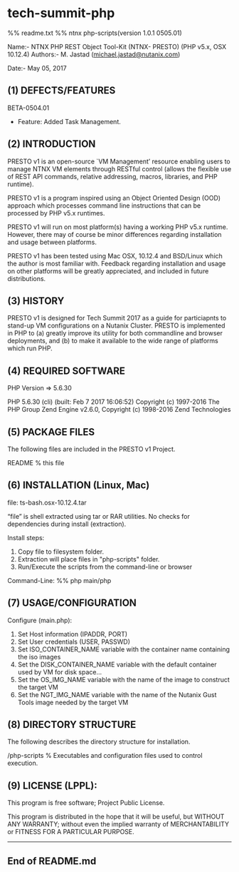 # tech-summit-php
%% readme.txt
%% ntnx php-scripts(version 1.0.1 0505.01)

Name:-         NTNX PHP REST Object Tool-Kit (NTNX- PRESTO) (PHP v5.x, OSX 10.12.4)
Authors:-      M. Jastad (michael.jastad@nutanix.com) 
        
Date:-         May 05, 2017

(1) DEFECTS/FEATURES 
--------------------------  

BETA-0504.01  
- Feature: Added Task Management. 

(2) INTRODUCTION
-----------------
PRESTO v1 is an open-source `VM Management’ resource enabling users to manage NTNX VM elements through RESTful control (allows the flexible use of REST API commands, relative addressing, macros, libraries, and PHP runtime).

PRESTO v1 is a program inspired using an Object Oriented Design (OOD) approach which processes command line instructions that can be processed by PHP v5.x runtimes. 

PRESTO v1 will run on most platform(s) having a working PHP v5.x runtime. However, there may of course be minor differences regarding installation and usage between platforms.

PRESTO v1 has been tested using Mac OSX, 10.12.4 and BSD/Linux which the author is most familiar with. Feedback regarding installation and usage on other platforms will be greatly appreciated, and included in future distributions.


(3) HISTORY
-----------
PRESTO v1 is designed for Tech Summit 2017 as a guide for particiapnts to stand-up VM configurations on a Nutanix Cluster. PRESTO is implemented in PHP to (a) greatly improve its utility for both commandline and browser deployments, and (b) to make it available to the wide range of platforms which run PHP.

(4) REQUIRED SOFTWARE
-----------------------
PHP Version => 5.6.30

PHP 5.6.30 (cli) (built: Feb  7 2017 16:06:52) 
Copyright (c) 1997-2016 The PHP Group
Zend Engine v2.6.0, Copyright (c) 1998-2016 Zend Technologies

(5) PACKAGE FILES
-----------------------
The following files are included in the PRESTO v1 Project.
 
README                % this file


(6) INSTALLATION (Linux, Mac)
--------------------------------
file: ts-bash.osx-10.12.4.tar 

“file” is shell extracted using tar or RAR utilities. No checks for dependencies during install (extraction).

Install steps:
1. Copy file to filesystem folder.
2. Extraction will place files in "php-scripts" folder.
3. Run/Execute the scripts from the command-line or browser

Command-Line:
%% php main/php
 
(7) USAGE/CONFIGURATION 
-----------------------------
Configure (main.php):

1. Set Host information (IPADDR, PORT)
2. Set User credentials (USER, PASSWD)
3. Set ISO_CONTAINER_NAME variable with the container name containing the iso images
4. Set the DISK_CONTAINER_NAME variable with the default container used by VM for disk space...
5. Set the OS_IMG_NAME variable with the name of the image to construct the target VM 
6. Set the NGT_IMG_NAME variable with the name of the Nutanix Gust Tools image needed by the target VM 

(8) DIRECTORY STRUCTURE 
--------------------------
The following describes the directory structure for installation.

/php-scripts	        % Executables and configuration files used to control execution.

(9) LICENSE (LPPL):
-----------------------
This program is free software; Project Public License.

This program is distributed in the hope that it will be useful, but WITHOUT ANY WARRANTY; without even the implied warranty of MERCHANTABILITY or FITNESS FOR A PARTICULAR PURPOSE.

-----------------
End of README.md
-----------------

